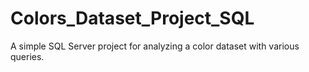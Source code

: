 # Colors_Dataset_Project_SQL
A simple SQL Server project for analyzing a color dataset with various queries.
